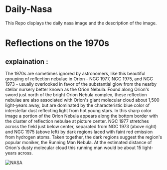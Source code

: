 # Daily-Nasa

This Repo displays the daily nasa image and the description of the image.

<!--NASA-->
# Reflections on the 1970s
## explaination :

The 1970s are sometimes ignored by astronomers, like this beautiful grouping of reflection nebulae in Orion - NGC 1977, NGC 1975, and NGC 1973 - usually overlooked in favor of the substantial glow from the nearby stellar nursery better known as the Orion Nebula. Found along Orion's sword just north of the bright Orion Nebula complex, these reflection nebulae are also associated with Orion's giant molecular cloud about 1,500 light-years away, but are dominated by the characteristic blue color of interstellar dust reflecting light from hot young stars. In this sharp color image a portion of the Orion Nebula appears along the bottom border with the cluster of reflection nebulae at picture center. NGC 1977 stretches across the field just below center, separated from NGC 1973 (above right) and NGC 1975 (above left) by dark regions laced with faint red emission from hydrogen atoms. Taken together, the dark regions suggest the region's popular moniker, the Running Man Nebula. At the estimated distance of Orion's dusty molecular cloud this running man would be about 15 light-years across.

![NASA](https://apod.nasa.gov/apod/image/2302/NGC1975RunningMan_1024.jpg)
<!--/NASA-->